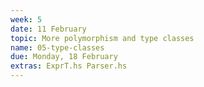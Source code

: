 ```yaml
---
week: 5
date: 11 February
topic: More polymorphism and type classes
name: 05-type-classes
due: Monday, 18 February
extras: ExprT.hs Parser.hs
---
```

